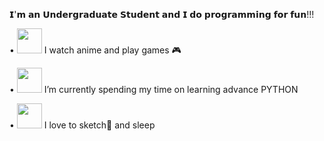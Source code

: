 𝗜'𝗺 𝗮𝗻 𝗨𝗻𝗱𝗲𝗿𝗴𝗿𝗮𝗱𝘂𝗮𝘁𝗲 𝗦𝘁𝘂𝗱𝗲𝗻𝘁 𝗮𝗻𝗱 𝗜 𝗱𝗼 𝗽𝗿𝗼𝗴𝗿𝗮𝗺𝗺𝗶𝗻𝗴 𝗳𝗼𝗿 𝗳𝘂𝗻!!!

•  <img src="https://media.giphy.com/media/J6JazAkCVLId91L4yM/giphy.gif" width="40" height="40" /> I watch anime and play games 🎮
   
•  <img src="https://media.giphy.com/media/Ws6T5PN7wHv3cY8xy8/giphy.gif" width="40" height="40" /> I’m currently spending my time on learning advance PYTHON
  
•  <img src="https://media.giphy.com/media/VhtSLWxOQOGdFfGTTa/giphy.gif" width="40" height="40" /> I love to sketch🎨 and sleep

